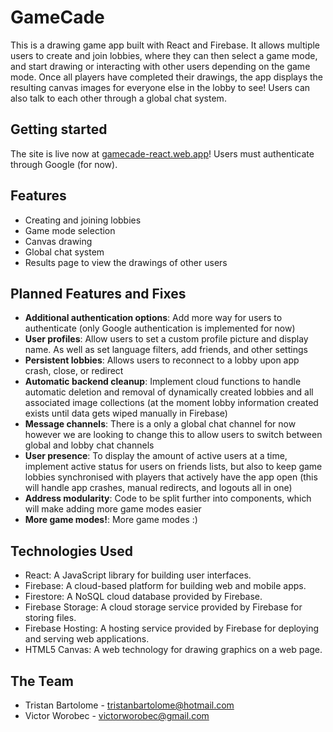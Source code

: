# GameCade

This is a drawing game app built with React and Firebase. It allows multiple users to create and join lobbies, where they can then select a game mode, and start drawing or interacting with other users depending on the game mode. Once all players have completed their drawings, the app displays the resulting canvas images for everyone else in the lobby to see! Users can also talk to each other through a global chat system.

## Getting started

The site is live now at [gamecade-react.web.app](gamecade-react.web.app)! Users must authenticate through Google (for now).

## Features

- Creating and joining lobbies
- Game mode selection
- Canvas drawing
- Global chat system
- Results page to view the drawings of other users

## Planned Features and Fixes

- **Additional authentication options**: Add more way for users to authenticate (only Google authentication is implemented for now)
- **User profiles**: Allow users to set a custom profile picture and display name. As well as set language filters, add friends, and other settings
- **Persistent lobbies**: Allows users to reconnect to a lobby upon app crash, close, or redirect
- **Automatic backend cleanup**: Implement cloud functions to handle automatic deletion and removal of dynamically created lobbies and all associated image collections (at the moment lobby information created exists until data gets wiped manually in Firebase)
- **Message channels**: There is a only a global chat channel for now however we are looking to change this to allow users to switch between global and lobby chat channels
- **User presence**: To display the amount of active users at a time, implement active status for users on friends lists, but also to keep game lobbies synchronised with players that actively have the app open (this will handle app crashes, manual redirects, and logouts all in one)
- **Address modularity**: Code to be split further into components, which will make adding more game modes easier
- **More game modes!**: More game modes :)

## Technologies Used

- React: A JavaScript library for building user interfaces.
- Firebase: A cloud-based platform for building web and mobile apps.
- Firestore: A NoSQL cloud database provided by Firebase.
- Firebase Storage: A cloud storage service provided by Firebase for storing files.
- Firebase Hosting: A hosting service provided by Firebase for deploying and serving web applications.
- HTML5 Canvas: A web technology for drawing graphics on a web page.

## The Team

- Tristan Bartolome - tristanbartolome@hotmail.com
- Victor Worobec - victorworobec@gmail.com